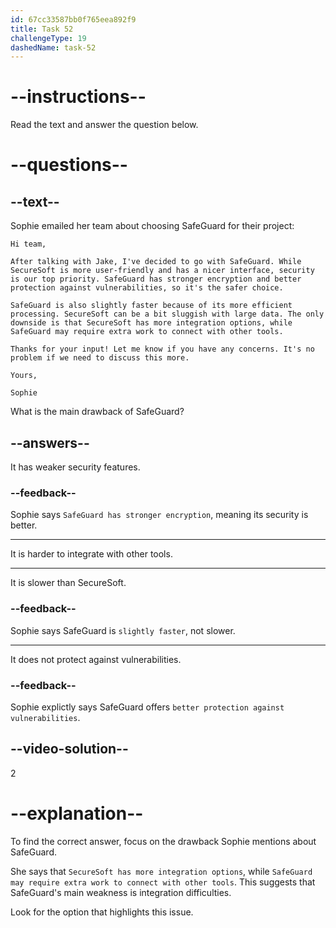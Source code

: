 ```yaml
---
id: 67cc33587bb0f765eea892f9
title: Task 52
challengeType: 19
dashedName: task-52
---
```


<!-- READING -->

# --instructions--

Read the text and answer the question below.

# --questions--

## --text--

Sophie emailed her team about choosing SafeGuard for their project:  

`Hi team,` 

`After talking with Jake, I've decided to go with SafeGuard. While SecureSoft is more user-friendly and has a nicer interface, security is our top priority. SafeGuard has stronger encryption and better protection against vulnerabilities, so it's the safer choice.`

`SafeGuard is also slightly faster because of its more efficient processing. SecureSoft can be a bit sluggish with large data. The only downside is that SecureSoft has more integration options, while SafeGuard may require extra work to connect with other tools.`

`Thanks for your input! Let me know if you have any concerns. It's no problem if we need to discuss this more.`

`Yours,`

`Sophie`

What is the main drawback of SafeGuard?  

## --answers--

It has weaker security features.  

### --feedback--

Sophie says `SafeGuard has stronger encryption`, meaning its security is better.  

---

It is harder to integrate with other tools.  

---

It is slower than SecureSoft.  

### --feedback--

Sophie says SafeGuard is `slightly faster`, not slower.  

---

It does not protect against vulnerabilities.  

### --feedback--

Sophie explictly says SafeGuard offers `better protection against vulnerabilities`.  

## --video-solution--

2

# --explanation--

To find the correct answer, focus on the drawback Sophie mentions about SafeGuard.  

She says that `SecureSoft has more integration options`, while `SafeGuard may require extra work to connect with other tools`. This suggests that SafeGuard's main weakness is integration difficulties.  

Look for the option that highlights this issue.
